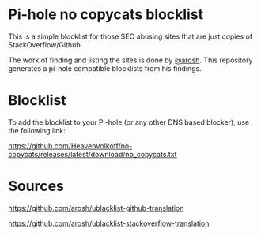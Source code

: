 # Pi-hole no copycats blocklist

This is a simple blocklist for those SEO abusing sites that are just copies of StackOverflow/Github.

The work of finding and listing the sites is done by [@arosh](https://github.com/arosh).
This repository generates a pi-hole compatible blocklists from his findings.

# Blocklist

To add the blocklist to your Pi-hole (or any other DNS based blocker), use the following link:

https://github.com/HeavenVolkoff/no-copycats/releases/latest/download/no_copycats.txt

# Sources

https://github.com/arosh/ublacklist-github-translation

https://github.com/arosh/ublacklist-stackoverflow-translation
